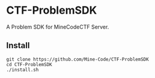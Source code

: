# CTF-ProblemSDK

A Problem SDK for MineCodeCTF Server.

## Install

```plain
git clone https://github.com/Mine-Code/CTF-ProblemSDK
cd CTF-ProblemSDK
./install.sh
```